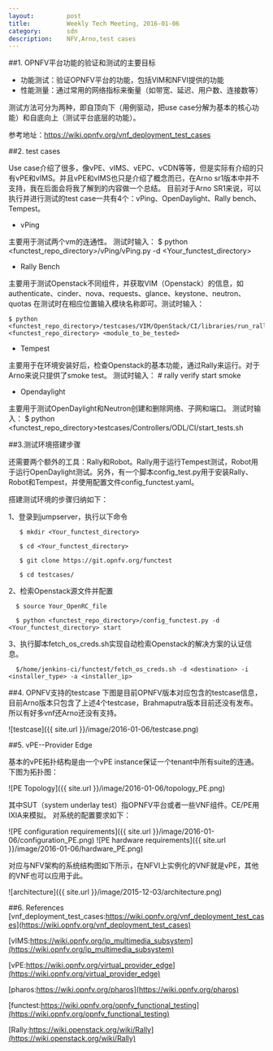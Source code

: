 ```yaml
---
layout:         post
title:          Weekly Tech Meeting, 2016-01-06
category:       sdn
description:    NFV,Arno,test cases
---
```


##1. OPNFV平台功能的验证和测试的主要目标

* 功能测试：验证OPNFV平台的功能，包括VIM和NFVI提供的功能
* 性能测量：通过常用的网络指标来衡量（如带宽、延迟、用户数、连接数等）

测试方法可分为两种，即自顶向下（用例驱动，把use case分解为基本的核心功能）和自底向上（测试平台底层的功能）。

参考地址：https://wiki.opnfv.org/vnf_deployment_test_cases

##2. test cases

Use case介绍了很多，像vPE、vIMS、vEPC、vCDN等等，但是实际有介绍的只有vPE和vIMS。并且vPE和vIMS也只是介绍了概念而已，在Arno sr1版本中并不支持，我在后面会将我了解到的内容做一个总结。
目前对于Arno SR1来说，可以执行并进行测试的test case一共有4个：vPing、OpenDaylight、Rally bench、Tempest。

* vPing 

主要用于测试两个vm的连通性。
测试时输入：
        $ python <functest_repo_directory>/vPing/vPing.py -d <Your_functest_directory>

* Rally Bench

主要用于测试Openstack不同组件，并获取VIM（Openstack）的信息，如authenticate、cinder、nova、requests、glance、keystone、neutron、quotas
在测试时在相应位置输入模块名称即可。测试时输入：

    $ python <functest_repo_directory>/testcases/VIM/OpenStack/CI/libraries/run_rally.py <functest_repo_directory> <module_to_be_tested>

* Tempest 

主要用于在环境安装好后，检查Openstack的基本功能，通过Rally来运行。对于Arno来说只提供了smoke test。
测试时输入：
        # rally verify start smoke

* Opendaylight

主要用于测试OpenDaylight和Neutron创建和删除网络、子网和端口。
测试时输入：
        $ python <functest_repo_directory>testcases/Controllers/ODL/CI/start_tests.sh

##3.测试环境搭建步骤

还需要两个额外的工具：Rally和Robot。Rally用于运行Tempest测试，Robot用于运行OpenDaylight测试。另外，有一个脚本config_test.py用于安装Rally、Robot和Tempest，并使用配置文件config_functest.yaml。

搭建测试环境的步骤归纳如下：

1、登录到jumpserver，执行以下命令

       $ mkdir <Your_functest_directory>
       
       $ cd <Your_functest_directory>
       
       $ git clone https://git.opnfv.org/functest
       
       $ cd testcases/

2、检索Openstack源文件并配置

      $ source Your_OpenRC_file
      
      $ python <functest_repo_directory>/config_functest.py -d <Your_functest_directory> start
      
3、执行脚本fetch_os_creds.sh实现自动检索Openstack的解决方案的认证信息。

      $/home/jenkins-ci/functest/fetch_os_creds.sh -d <destination> -i <installer_type> -a <installer_ip>

##4. OPNFV支持的testcase
下图是目前OPNFV版本对应包含的testcase信息，目前Arno版本只包含了上述4个testcase，Brahmaputra版本目前还没有发布。所以有好多vnf还Arno还没有支持。

![testcase]({{ site.url }}/image/2016-01-06/testcase.png)

##5. vPE--Provider Edge

基本的vPE拓扑结构是由一个vPE instance保证一个tenant中所有suite的连通。下图为拓扑图：

![PE Topology]({{ site.url }}/image/2016-01-06/topology_PE.png)

其中SUT（system underlay test）指OPNFV平台或者一些VNF组件。CE/PE用IXIA来模拟。
对系统的配置要求如下：

![PE configuration requirements]({{ site.url }}/image/2016-01-06/configuration_PE.png)
![PE hardware requirements]({{ site.url }}/image/2016-01-06/hardware_PE.png)

对应与NFV架构的系统结构图如下所示，在NFVI上实例化的VNF就是vPE，其他的VNF也可以应用于此。

![architecture]({{ site.url }}/image/2015-12-03/architecture.png)

##6. References
[vnf_deployment_test_cases:https://wiki.opnfv.org/vnf_deployment_test_cases](https://wiki.opnfv.org/vnf_deployment_test_cases)

[vIMS:https://wiki.opnfv.org/ip_multimedia_subsystem](https://wiki.opnfv.org/ip_multimedia_subsystem)

[vPE:https://wiki.opnfv.org/virtual_provider_edge](https://wiki.opnfv.org/virtual_provider_edge)

[pharos:https://wiki.opnfv.org/pharos](https://wiki.opnfv.org/pharos)

[functest:https://wiki.opnfv.org/opnfv_functional_testing](https://wiki.opnfv.org/opnfv_functional_testing)

[Rally:https://wiki.openstack.org/wiki/Rally](https://wiki.openstack.org/wiki/Rally)
